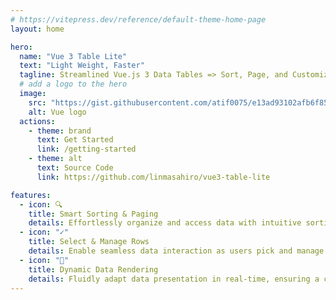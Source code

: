 ```yaml
---
# https://vitepress.dev/reference/default-theme-home-page
layout: home

hero:
  name: "Vue 3 Table Lite"
  text: "Light Weight, Faster"
  tagline: Streamlined Vue.js 3 Data Tables => Sort, Page, and Customize with Ease!
  # add a logo to the hero
  image:
    src: "https://gist.githubusercontent.com/atif0075/e13ad93102afb6f85cc383144ccb8ce4/raw/9f3351a4cea2ddec0385fcae2a7140553a7c10ab/v3logo.svg"
    alt: Vue logo
  actions:
    - theme: brand
      text: Get Started
      link: /getting-started
    - theme: alt
      text: Source Code
      link: https://github.com/linmasahiro/vue3-table-lite

features:
  - icon: 🔍
    title: Smart Sorting & Paging
    details: Effortlessly organize and access data with intuitive sorting and paging features, enhancing data navigation.
  - icon: "✓"
    title: Select & Manage Rows
    details: Enable seamless data interaction as users pick and manage rows with built-in row selection capabilities.
  - icon: "🔄"
    title: Dynamic Data Rendering
    details: Fluidly adapt data presentation in real-time, ensuring a colorful and tailored table view that enhances user engagement.
---
```


 